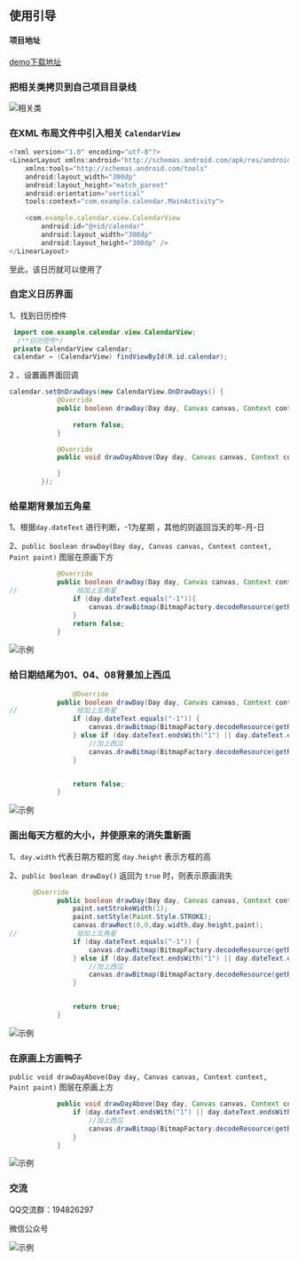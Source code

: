 ## 使用引导

#### 项目地址

[demo下载地址](https://github.com/xuanxuandaoren/CalendarView)

### 把相关类拷贝到自己项目目录线
![相关类](./image/1.png)

### 在XML 布局文件中引入相关 `CalendarView`

```javascript
<?xml version="1.0" encoding="utf-8"?>
<LinearLayout xmlns:android="http://schemas.android.com/apk/res/android"
    xmlns:tools="http://schemas.android.com/tools"
    android:layout_width="300dp"
    android:layout_height="match_parent"
    android:orientation="vertical"
    tools:context="com.example.calendar.MainActivity">
    
    <com.example.calendar.view.CalendarView
        android:id="@+id/calendar"
        android:layout_width="300dp"
        android:layout_height="300dp" />
</LinearLayout>
```

至此，该日历就可以使用了

### 自定义日历界面

1、找到日历控件

```java
 import com.example.calendar.view.CalendarView;
  /**日历控件*/
 private CalendarView calendar;
 calendar = (CalendarView) findViewById(R.id.calendar);
```

2 、设置画界面回调

```java
calendar.setOnDrawDays(new CalendarView.OnDrawDays() {
            @Override
            public boolean drawDay(Day day, Canvas canvas, Context context, Paint paint) {
                
                return false;
            }

            @Override
            public void drawDayAbove(Day day, Canvas canvas, Context context, Paint paint) {

            }
        });
```

### 给星期背景加五角星

1、根据`day.dateText` 进行判断，-1为星期 ，其他的则返回当天的年-月-日

2、`public boolean drawDay(Day day, Canvas canvas, Context context, Paint paint)` 图层在原画下方

```java
            @Override
            public boolean drawDay(Day day, Canvas canvas, Context context, Paint paint) {
//               给加上五角星
                if (day.dateText.equals("-1")){
                    canvas.drawBitmap(BitmapFactory.decodeResource(getResources(),R.mipmap.wujiaoxing),20,20,paint);
                }
                return false;
            }
```

![示例](./image/2.png)

### 给日期结尾为01、04、08背景加上西瓜

```java
                @Override
            public boolean drawDay(Day day, Canvas canvas, Context context, Paint paint) {
//               给加上五角星
                if (day.dateText.equals("-1")) {
                    canvas.drawBitmap(BitmapFactory.decodeResource(getResources(), R.mipmap.wujiaoxing), 20, 20, paint);
                } else if (day.dateText.endsWith("1") || day.dateText.endsWith("4") || day.dateText.endsWith("8")) {
                    //加上西瓜
                    canvas.drawBitmap(BitmapFactory.decodeResource(getResources(), R.mipmap.xigua), 20, 20, paint);
                }


                return false;
            }
```

![示例](./image/3.png)

### 画出每天方框的大小，并使原来的消失重新画

1、`day.width` 代表日期方框的宽 `day.height` 表示方框的高

2、`public boolean drawDay()` 返回为 `true` 时，则表示原画消失

```java
      @Override
            public boolean drawDay(Day day, Canvas canvas, Context context, Paint paint) {
                paint.setStrokeWidth(1);
                paint.setStyle(Paint.Style.STROKE);
                canvas.drawRect(0,0,day.width,day.height,paint);
//               给加上五角星
                if (day.dateText.equals("-1")) {
                    canvas.drawBitmap(BitmapFactory.decodeResource(getResources(), R.mipmap.wujiaoxing), 20, 20, paint);
                } else if (day.dateText.endsWith("1") || day.dateText.endsWith("4") || day.dateText.endsWith("8")) {
                    //加上西瓜
                    canvas.drawBitmap(BitmapFactory.decodeResource(getResources(), R.mipmap.xigua), 20, 20, paint);
                }


                return true;
            }
```

![示例](./image/4.png)

### 在原画上方画鸭子

`public void drawDayAbove(Day day, Canvas canvas, Context context, Paint paint)` 图层在原画上方

```java
            public void drawDayAbove(Day day, Canvas canvas, Context context, Paint paint) {
                if (day.dateText.endsWith("1") || day.dateText.endsWith("4") || day.dateText.endsWith("8")) {
                    //加上西瓜
                    canvas.drawBitmap(BitmapFactory.decodeResource(getResources(), R.mipmap.yazi), 20, 20, paint);
                }
            }
```

![示例](./image/5.png)

### 交流

QQ交流群：194826297

微信公众号

![示例](./image/8.jpg) 
